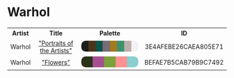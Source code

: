 
<!DOCTYPE html>
<html><body>
<h1>Warhol</h1>
<table style="width:100%">
<tr><th style="text-align: center; vertical-align: middle;">Artist</th><th style="text-align: center; vertical-align: middle;">Title</th><th style="text-align: center; vertical-align: middle;">Palette</th><th style="text-align: center; vertical-align: middle;">ID</th></tr>
<tr><td style="text-align: center; vertical-align: middle;">Warhol</td> <td style="text-align: center; vertical-align: middle;"><a href=https://www.nga.gov/collection/art-object-page.136329.html>"Portraits of the Artists"</a></td> <td style="text-align: center; vertical-align: middle;"><img style="border-radius: 10px;" src="../media/swatches/3E4AFEBE26CAEA805E71.jpg" height="25"></td> <td style="text-align: center; vertical-align: middle;">3E4AFEBE26CAEA805E71</td></tr>
<tr><td style="text-align: center; vertical-align: middle;">Warhol</td> <td style="text-align: center; vertical-align: middle;"><a href=https://www.nga.gov/collection/art-object-page.144934.html>"Flowers"</a></td> <td style="text-align: center; vertical-align: middle;"><img style="border-radius: 10px;" src="../media/swatches/BEFAE7B5CAB79B9C7492.jpg" height="25"></td> <td style="text-align: center; vertical-align: middle;">BEFAE7B5CAB79B9C7492</td></tr>
</table>
</body></html>
